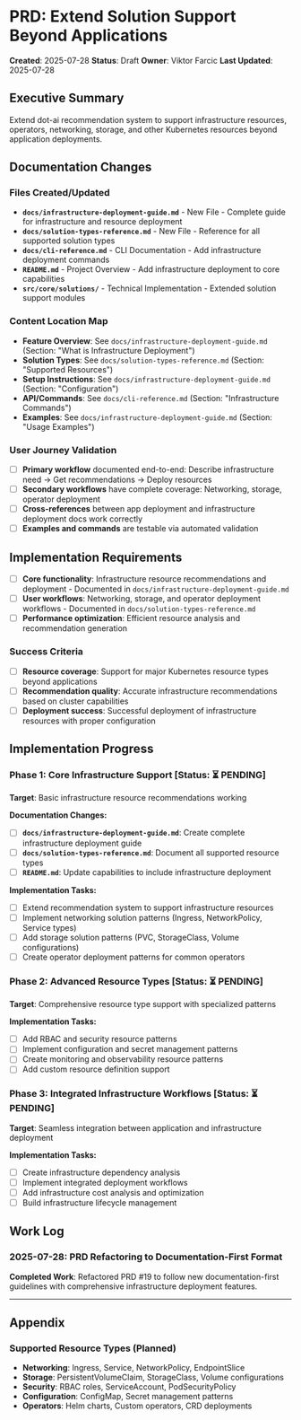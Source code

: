 # PRD: Extend Solution Support Beyond Applications

**Created**: 2025-07-28
**Status**: Draft
**Owner**: Viktor Farcic
**Last Updated**: 2025-07-28

## Executive Summary
Extend dot-ai recommendation system to support infrastructure resources, operators, networking, storage, and other Kubernetes resources beyond application deployments.

## Documentation Changes

### Files Created/Updated
- **`docs/infrastructure-deployment-guide.md`** - New File - Complete guide for infrastructure and resource deployment
- **`docs/solution-types-reference.md`** - New File - Reference for all supported solution types
- **`docs/cli-reference.md`** - CLI Documentation - Add infrastructure deployment commands
- **`README.md`** - Project Overview - Add infrastructure deployment to core capabilities
- **`src/core/solutions/`** - Technical Implementation - Extended solution support modules

### Content Location Map
- **Feature Overview**: See `docs/infrastructure-deployment-guide.md` (Section: "What is Infrastructure Deployment")
- **Solution Types**: See `docs/solution-types-reference.md` (Section: "Supported Resources")
- **Setup Instructions**: See `docs/infrastructure-deployment-guide.md` (Section: "Configuration")
- **API/Commands**: See `docs/cli-reference.md` (Section: "Infrastructure Commands")
- **Examples**: See `docs/infrastructure-deployment-guide.md` (Section: "Usage Examples")

### User Journey Validation
- [ ] **Primary workflow** documented end-to-end: Describe infrastructure need → Get recommendations → Deploy resources
- [ ] **Secondary workflows** have complete coverage: Networking, storage, operator deployment
- [ ] **Cross-references** between app deployment and infrastructure deployment docs work correctly
- [ ] **Examples and commands** are testable via automated validation

## Implementation Requirements
- [ ] **Core functionality**: Infrastructure resource recommendations and deployment - Documented in `docs/infrastructure-deployment-guide.md`
- [ ] **User workflows**: Networking, storage, and operator deployment workflows - Documented in `docs/solution-types-reference.md`
- [ ] **Performance optimization**: Efficient resource analysis and recommendation generation

### Success Criteria
- [ ] **Resource coverage**: Support for major Kubernetes resource types beyond applications
- [ ] **Recommendation quality**: Accurate infrastructure recommendations based on cluster capabilities
- [ ] **Deployment success**: Successful deployment of infrastructure resources with proper configuration

## Implementation Progress

### Phase 1: Core Infrastructure Support [Status: ⏳ PENDING]
**Target**: Basic infrastructure resource recommendations working

**Documentation Changes:**
- [ ] **`docs/infrastructure-deployment-guide.md`**: Create complete infrastructure deployment guide
- [ ] **`docs/solution-types-reference.md`**: Document all supported resource types
- [ ] **`README.md`**: Update capabilities to include infrastructure deployment

**Implementation Tasks:**
- [ ] Extend recommendation system to support infrastructure resources
- [ ] Implement networking solution patterns (Ingress, NetworkPolicy, Service types)
- [ ] Add storage solution patterns (PVC, StorageClass, Volume configurations)
- [ ] Create operator deployment patterns for common operators

### Phase 2: Advanced Resource Types [Status: ⏳ PENDING]
**Target**: Comprehensive resource type support with specialized patterns

**Implementation Tasks:**
- [ ] Add RBAC and security resource patterns
- [ ] Implement configuration and secret management patterns
- [ ] Create monitoring and observability resource patterns
- [ ] Add custom resource definition support

### Phase 3: Integrated Infrastructure Workflows [Status: ⏳ PENDING]
**Target**: Seamless integration between application and infrastructure deployment

**Implementation Tasks:**
- [ ] Create infrastructure dependency analysis
- [ ] Implement integrated deployment workflows
- [ ] Add infrastructure cost analysis and optimization
- [ ] Build infrastructure lifecycle management

## Work Log

### 2025-07-28: PRD Refactoring to Documentation-First Format
**Completed Work**: Refactored PRD #19 to follow new documentation-first guidelines with comprehensive infrastructure deployment features.

---

## Appendix

### Supported Resource Types (Planned)
- **Networking**: Ingress, Service, NetworkPolicy, EndpointSlice
- **Storage**: PersistentVolumeClaim, StorageClass, Volume configurations  
- **Security**: RBAC roles, ServiceAccount, PodSecurityPolicy
- **Configuration**: ConfigMap, Secret management patterns
- **Operators**: Helm charts, Custom operators, CRD deployments